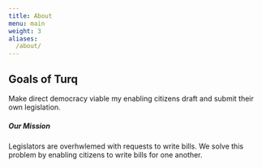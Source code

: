 ```yaml
---
title: About
menu: main
weight: 3
aliases:
  /about/
---
```


## Goals of Turq
Make direct democracy viable my enabling citizens draft and submit their own legislation.


##### Our Mission ####
Legislators are overhwlemed with requests to write bills. We solve this problem by enabling citizens to write bills for one another.
